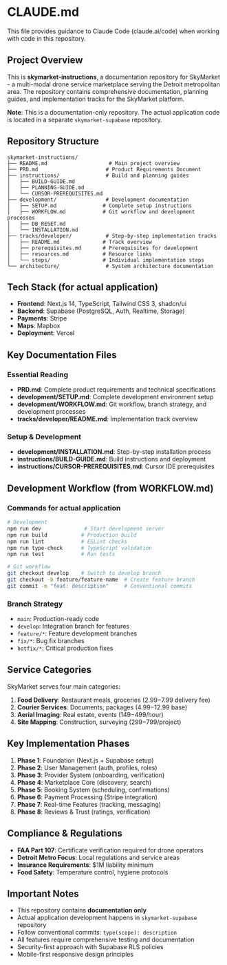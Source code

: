 # CLAUDE.md

This file provides guidance to Claude Code (claude.ai/code) when working with code in this repository.

## Project Overview

This is **skymarket-instructions**, a documentation repository for SkyMarket - a multi-modal drone service marketplace serving the Detroit metropolitan area. The repository contains comprehensive documentation, planning guides, and implementation tracks for the SkyMarket platform.

**Note**: This is a documentation-only repository. The actual application code is located in a separate `skymarket-supabase` repository.

## Repository Structure

```
skymarket-instructions/
├── README.md                    # Main project overview
├── PRD.md                      # Product Requirements Document
├── instructions/               # Build and planning guides
│   ├── BUILD-GUIDE.md
│   ├── PLANNING-GUIDE.md
│   └── CURSOR-PREREQUISITES.md
├── development/                # Development documentation
│   ├── SETUP.md               # Complete setup instructions
│   ├── WORKFLOW.md            # Git workflow and development processes
│   ├── DB_RESET.md
│   └── INSTALLATION.md
├── tracks/developer/           # Step-by-step implementation tracks
│   ├── README.md              # Track overview
│   ├── prerequisites.md       # Prerequisites for development
│   ├── resources.md           # Resource links
│   └── steps/                 # Individual implementation steps
└── architecture/               # System architecture documentation
```

## Tech Stack (for actual application)

- **Frontend**: Next.js 14, TypeScript, Tailwind CSS 3, shadcn/ui
- **Backend**: Supabase (PostgreSQL, Auth, Realtime, Storage)
- **Payments**: Stripe
- **Maps**: Mapbox
- **Deployment**: Vercel

## Key Documentation Files

### Essential Reading
- **PRD.md**: Complete product requirements and technical specifications
- **development/SETUP.md**: Complete development environment setup
- **development/WORKFLOW.md**: Git workflow, branch strategy, and development processes
- **tracks/developer/README.md**: Implementation track overview

### Setup & Development
- **development/INSTALLATION.md**: Step-by-step installation process
- **instructions/BUILD-GUIDE.md**: Build instructions and deployment
- **instructions/CURSOR-PREREQUISITES.md**: Cursor IDE prerequisites

## Development Workflow (from WORKFLOW.md)

### Commands for actual application
```bash
# Development
npm run dev              # Start development server
npm run build           # Production build
npm run lint            # ESLint checks
npm run type-check      # TypeScript validation
npm run test            # Run tests

# Git workflow
git checkout develop    # Switch to develop branch
git checkout -b feature/feature-name  # Create feature branch
git commit -m "feat: description"     # Conventional commits
```

### Branch Strategy
- `main`: Production-ready code
- `develop`: Integration branch for features
- `feature/*`: Feature development branches
- `fix/*`: Bug fix branches
- `hotfix/*`: Critical production fixes

## Service Categories

SkyMarket serves four main categories:
1. **Food Delivery**: Restaurant meals, groceries ($2.99-$7.99 delivery fee)
2. **Courier Services**: Documents, packages ($4.99-$12.99 base)
3. **Aerial Imaging**: Real estate, events ($149-$499/hour)
4. **Site Mapping**: Construction, surveying ($299-$799/project)

## Key Implementation Phases

1. **Phase 1**: Foundation (Next.js + Supabase setup)
2. **Phase 2**: User Management (auth, profiles, roles)
3. **Phase 3**: Provider System (onboarding, verification)
4. **Phase 4**: Marketplace Core (discovery, search)
5. **Phase 5**: Booking System (scheduling, confirmations)
6. **Phase 6**: Payment Processing (Stripe integration)
7. **Phase 7**: Real-time Features (tracking, messaging)
8. **Phase 8**: Reviews & Trust (ratings, verification)

## Compliance & Regulations

- **FAA Part 107**: Certificate verification required for drone operators
- **Detroit Metro Focus**: Local regulations and service areas
- **Insurance Requirements**: $1M liability minimum
- **Food Safety**: Temperature control, hygiene protocols

## Important Notes

- This repository contains **documentation only**
- Actual application development happens in `skymarket-supabase` repository
- Follow conventional commits: `type(scope): description`
- All features require comprehensive testing and documentation
- Security-first approach with Supabase RLS policies
- Mobile-first responsive design principles